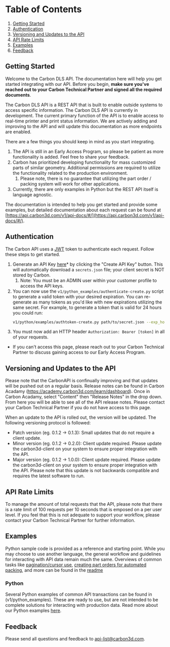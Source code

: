 # Table of Contents
1. [Getting Started](#getting-started)
2. [Authentication](#authentication)
3. [Versioning and Updates to the API](#versioning-and-updates-to-the-api)
4. [API Rate Limits](#api-rate-limits)
5. [Examples](#examples)
6. [Feedback](#feedback)

## Getting Started
Welcome to the Carbon DLS API. The documentation here will help you get started integrating with our API. Before you begin, **make sure you've reached out to your Carbon Technical Partner and signed all the required documents**.

The Carbon DLS API is a REST API that is built to enable outside systems to access specific information. The Carbon DLS API is currently in development. The current primary function of the API is to enable access to real-time printer and print status information. We are actively adding and improving to the API and will update this documentation as more endpoints are enabled.

There are a few things you should keep in mind as you start integrating.
1. The API is still in an Early Access Program, so please be patient as more functionality is added. Feel free to share your feedback.
2. Carbon has prioritized developing functionality for mass customized parts of similar geometry. Additional permissions are required to utilize the functionality related to the production environment.
    1. Please note, there is no guarantee that utilizing the part order / packing system will work for other applications.
3. Currently, there are only examples in Python but the REST API itself is language agnostic.

The documentation is intended to help you get started and provide some examples, but detailed documentation about each request can be found at [https://api.carbon3d.com/v1/api-docs/#/](https://api.carbon3d.com/v1/api-docs/#/).

## Authentication
The Carbon API uses a [JWT](https://en.wikipedia.org/wiki/JSON_Web_Token) token to authenticate each request. Follow these steps to get started.
1. Generate an API Key [here](https://print.carbon3d.com/api_keys)* by clicking the "Create API Key" button. This will automatically download a `secrets.json` file; your client secret is NOT stored by Carbon.
    1. Note: You must be an ADMIN user within your customer profile to access the API keys.
2. You can now use the `v1/python_examples/authenticate-create.py` script to generate a valid token with your desired expiration. You can re-generate as many tokens as you'd like with new expirations utilizing the same secret. For example, to generate a token that is valid for 24 hours you could run:
    ``` bash
    v1/python/examples/authtoken-create.py path/to/secret.json --exp_hours 24
    ```
3. You must now add an HTTP header `Authorization: Bearer [token]` in all of your requests.

* If you can't access this page, please reach out to your Carbon Technical Partner to discuss gaining access to our Early Access Program.

## Versioning and Updates to the API
Please note that the CarbonAPI is confinually improving and that updates will be pushed out on a regular basis. Release notes can be found in Carbon Acadamy (https://academy.carbon3d.com/learn/dashboard). Once in Carbon Acadamy, select "Content" then "Release Notes" in the drop down. From here you will be able to see all of the API release notes. Please contact your Carbon Technical Partner if you do not have access to this page.

When an update to the API is rolled out, the version will be updated. The following versioning protocol is followed:
* Patch version (eg. 0.1.2 -> 0.1.3): Small updates that do not require a client update.
* Minor version (eg. 0.1.2 -> 0.2.0): Client update required. Please update the carbon3d-client on your system to ensure proper integration with the API.
* Major version (eg. 0.1.2 -> 1.0.0): Client update required. Please update the carbon3d-client on your system to ensure proper integration with the API. Please note that this update is not backwards compatible and requires the latest software to run.

## API Rate Limits
To manage the amount of total requests that the API, please note that there is a rate limit of 100 requests per 10 seconds that is emposed on a per user level. If you feel that this is not adequate to support your workflow, please contact your Carbon Technical Partner for further information.

## Examples
Python sample code is provided as a reference and starting point. While you may choose to use another language, the general workflow and guidelines for interacting with API data remain much the same.
Overviews of common tasks like [pagination/cursor use](v1/python_examples/README.md#pagination--cursor), [creating part orders for automated packing](v1/python_examples/README.md#create-a-custom-part-order), and more can be found in the [readme](v1/python_examples/README.md)

### Python
Several Python examples of common API transactions can be found in (v1/python_examples). These are ready to use, but are not intended to be complete solutions for interacting with production data.
Read more about our Python examples [here](v1/python_examples/README.md).

## Feedback
Please send all questions and feedback to <api-list@carbon3d.com>.
